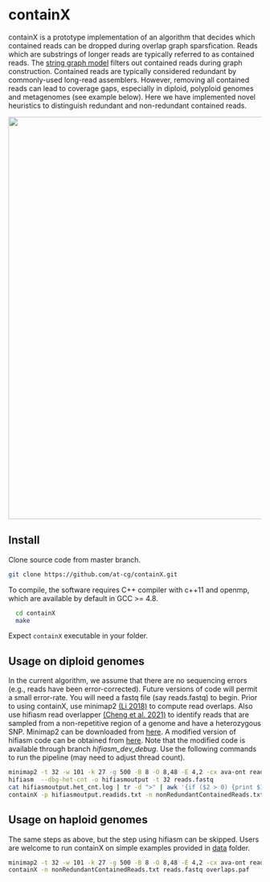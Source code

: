 containX
========================================================================

containX is a prototype implementation of an algorithm that decides which contained reads can be dropped during overlap graph sparsfication. Reads which are substrings of longer reads are typically referred to as contained reads. The [string graph model](https://doi.org/10.1093/bioinformatics/bti1114) filters out contained reads during graph construction. Contained reads are typically considered redundant by commonly-used long-read assemblers. However, removing all contained reads can lead to coverage gaps, especially in diploid, polyploid genomes and metagenomes (see example below). Here we have implemented novel heuristics to distinguish redundant and non-redundant contained reads.

<p align="center">
<img src="https://i.postimg.cc/mgkQccwp/readme-Contain-X-gap.jpg" width=800px"> <br>
</p>

## Install

Clone source code from master branch.
  ```sh
  git clone https://github.com/at-cg/containX.git
  ```
To compile, the software requires C++ compiler with c++11 and openmp, which are available by default in GCC >= 4.8.
  ```sh
	cd containX
	make
  ```
Expect `containX` executable in your folder.

## Usage on diploid genomes

In the current algorithm, we assume that there are no sequencing errors (e.g., reads have been error-corrected). Future versions of code will permit a small error-rate. You will need a fastq file (say reads.fastq) to begin. Prior to using containX, use minimap2 [(Li 2018)](https://doi.org/10.1093/bioinformatics/bty191) to compute read overlaps. Also use hifiasm read overlapper [(Cheng et al. 2021)](https://doi.org/10.1038/s41592-020-01056-5) to identify reads that are sampled from a non-repetitive region of a genome and have a heterozygous SNP. Minimap2  can be downloaded from [here](https://github.com/lh3/minimap2/releases). A modified version of hifiasm code can be obtained from [here](https://github.com/cjain7/hifiasm/tree/hifiasm_dev_debug). Note that the modified code is available through branch *hifiasm_dev_debug*. Use the following commands to run the pipeline (may need to adjust thread count). 
```sh
minimap2 -t 32 -w 101 -k 27 -g 500 -B 8 -O 8,48 -E 4,2 -cx ava-ont reads.fastq reads.fastq > overlaps.paf
hifiasm  --dbg-het-cnt -o hifiasmoutput -t 32 reads.fastq
cat hifiasmoutput.het_cnt.log | tr -d ">" | awk '{if ($2 > 0) {print $1}}' > hifiasmoutput.readids.txt
containX -p hifiasmoutput.readids.txt -n nonRedundantContainedReads.txt reads.fastq overlaps.paf
```

## Usage on haploid genomes

The same steps as above, but the step using hifiasm can be skipped. Users are welcome to run containX on simple examples provided in [data](data) folder.
```sh
minimap2 -t 32 -w 101 -k 27 -g 500 -B 8 -O 8,48 -E 4,2 -cx ava-ont reads.fastq reads.fastq > overlaps.paf
containX -n nonRedundantContainedReads.txt reads.fastq overlaps.paf
```
